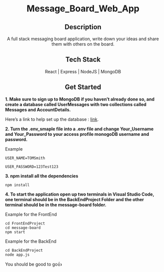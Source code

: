 <h1 align="center">Message_Board_Web_App</h1> 

<h2 align="center">Description</h2> 

<p align="center">A full stack messaging board application,  write down your ideas and share them with others on the board.</p> 

<h2 align="center">Tech Stack</h2> 

<p align="center">React | Express | NodeJS | MongoDB</p>

<h2 align="center">Get Started</h2> 

<p><b>1. Make sure to sign up to MongoDB if you haven’t already done so, and create a database called UserMessages with two collections called Messages and AccountDetails.</b></p> 

<p>Here’s a link to help set up the database : <a href="https://www.mongodb.com/basics/create-database#:~:text=Creating%20a%20MongoDB%20Database%20with%20Compass,database%20and%20its%20first%20collection">link<a/>.</p>

<p><b>2. Turn the .env_smaple file into a .env file and change Your_Username and Your_Password to your access profile monogoDB username and password.</b><p/> 

<p>Example</p>  

```
USER_NAME=TOMSmith
``` 

``` 
USER_PASSWORD=123Test123
``` 

<p><b>3. npm install all the dependencies</b></p>  

``` 
npm install
``` 

<p><b>4. To start the application open up two terminals in Visual Studio Code, one terminal should be in the BackEndProject Folder and the other terminal should be in the message-board folder.</b></p> 

<p>Example for the FrontEnd</p> 

``` 
cd FrontEndProject  
cd message-board 
npm start
```    

<p>Example for the BackEnd</p> 

```
cd BackEndProject 
node app.js 
``` 

<p>You should be good to go👍</p>
